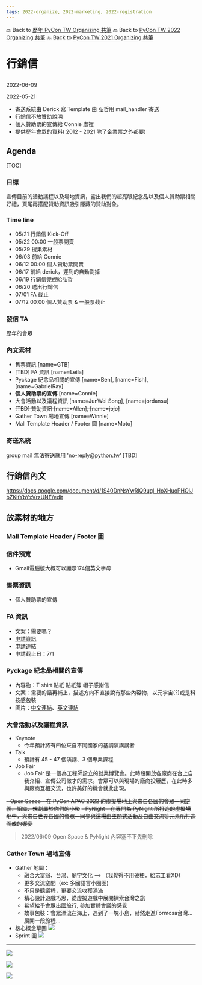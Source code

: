 ```yaml
---
tags: 2022-organize, 2022-marketing, 2022-registration
---
```


🔙 Back to [歷年 PyCon TW Organizing 共筆](/ryPr7SFyP/%2FHM5mHCFKQCu7-W5ea8ITcw%3Fview)
🔙 Back to [PyCon TW 2022 Organizing 共筆](/F4qRbwIsQXWH5B6cZ6Pzyw)
🔙 Back to [PyCon TW 2021 Organizing 共筆](/Wb9vQrfJQk-5tPoPR23hwA)


# 行銷信

## 

2022-06-09



2022-05-21


* 寄送系統由 Derick 寫 Template 由 弘哲用 mail_handler 寄送
* 行銷信不放贊助說明
* 個人贊助票的宣傳給 Connie 處裡
* 提供歷年會眾的資料( 2012 - 2021 除了企業票之外都要)


## Agenda

[TOC]

### 目標

宣傳目前的活動議程以及場地資訊，露出我們的超亮眼紀念品以及個人贊助票相關好禮，頁尾再搭配贊助資訊吸引隱藏的贊助對象。

### Time line

* 05/21 行銷信 Kick-Off 
* 05/22 00:00 一般票開賣
* 05/29 搜集素材
* 06/03 前給 Connie
* 06/12 00:00 個人贊助票開賣
* 06/17 前給 derick，遲到的自動劃掉
* 06/19 行銷信完成給弘哲
* 06/20 送出行銷信
* 07/01 FA 截止
* 07/12 00:00 個人贊助票 & 一般票截止

### 發信 TA

歷年的會眾

### 內文素材

* 售票資訊 [name=GTB]
* [TBD] FA 資訊 [name=Leila]
* Pyckage 紀念品相關的宣傳 [name=Ben], [name=Fish], [name=GabrielRay] 
* **個人贊助票的宣傳** [name=Connie]
* 大會活動以及議程資訊 [name=JunWei Song], [name=jordansu] 
* ~~[TBD] 贊助資訊 [name=Allen], [name=jojo]~~
* Gather Town 場地宣傳 [name=Winnie]
* Mall Template Header / Footer 圖  [name=Moto]

### 寄送系統
group mail 無法寄送就用 'no-reply@python.tw'
[TBD]

## 行銷信內文 

https://docs.google.com/document/d/1S40DnNsYwRlQ9ugl_HoXHuoPHOIJbZKltYbYxVrzUNE/edit

## 放素材的地方

### Mall Template Header / Footer 圖 

### 信件預覽
* Gmail電腦版大概可以顯示174個英文字母


### 售票資訊 
* 個人贊助票的宣傳

### FA 資訊 
- 文案：需要嗎？
- [申請資訊](https://tw.pycon.org/2022/en-us/registration/financial-aid)
- [申請連結](https://docs.google.com/forms/d/e/1FAIpQLSef5cqz0n3ZovLvl4qjw1eJ-TEFXKqTtY3pUEkYSSL5CwYS8g/viewform)
- 申請截止日：7/1

### Pyckage 紀念品相關的宣傳
- 內容物：T shirt  貼紙 貼紙簿 帽子感謝信
- 文案：需要的話再補上，描述方向不直接說有那些內容物，以元宇宙(?)或是科技感包裝
- 圖片：[中文連結](https://drive.google.com/file/d/1XAsa0dJT8ovgNryE6u8amtK8oF_JpsWz/view?usp=sharing)、[英文連結](https://drive.google.com/file/d/1YSFIlGgqwNzO1kR66WH7_YQG2EIERlHa/view?usp=sharing)

### 大會活動以及議程資訊

- Keynote
    - 今年預計將有四位來自不同國家的基調演講講者
- Talk
    - 預計有 45 - 47 個演講、3 個專業課程
- Job Fair
    - Job Fair 是一個為工程師設立的就業博覽會。此時段開放各廠商在台上自我介紹、宣傳公司徵才的需求。會眾可以與現場的廠商投屨歷，在此時多與廠商互相交流，也許美好的機會就此出現。

~~- Open Space
    - 在 PyCon APAC 2022 的虛擬場地上與來自各國的會眾一同定義、組織、規劃屬於你們的小聚~~
~~- PyNight
    - 在專門為 PyNight 所打造的虛擬場地中，與來自世界各國的會眾一同參與這場由主題式活動及自由交流等元素所打造而成的饗宴~~
    

> 2022/06/09 Open Space & PyNight 內容塞不下先刪除


### Gather Town 場地宣傳

- Gather 地圖：
    - 融合大富翁、台灣、廟宇文化 --> （我覺得不用破梗，給志工看XD)
    - 更多交流空間（ex: 多國語言小圈圈)
    - 不只是聽議程，更要交流收穫滿滿
    - 精心設計遊戲巧思，從虛擬遊戲中展開探索台灣之旅
    - 希望給予會眾出國旅行, 參加實體會議的感覺
    - 故事包裝：會眾漂流在海上，遇到了一塊小島，赫然走進Formosa台灣...展開一段旅程...
- 核心概念草圖
![](https://i.imgur.com/xJ9dGen.png)
- Sprint 圖
![](https://i.imgur.com/pm519Yb.png)


---

![](https://i.imgur.com/2mF1YXr.jpg)

![](https://i.imgur.com/IwGkhrO.jpg)

![](https://i.imgur.com/rVRK0r4.jpg)
